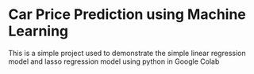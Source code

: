 # Car Price Prediction using Machine Learning

This is a simple project used to demonstrate the simple linear regression model and lasso regression model using python in Google Colab


